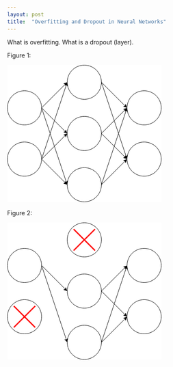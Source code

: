 ```yaml
---
layout: post
title:  "Overfitting and Dropout in Neural Networks"
---
```


What is overfitting. What is a dropout (layer).

Figure 1:

![Neural net][fig_nnet]

Figure 2:

![Neural net with dropout][fig_nnet_dropout]

[fig_nnet]: /assets/dropout/nnet_no_dropout.png
[fig_nnet_dropout]: /assets/dropout/nnet_dropout.png
